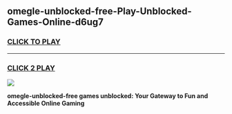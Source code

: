 
## omegle-unblocked-free-Play-Unblocked-Games-Online-d6ug7
<h3>
<a href="https://premium76.site?title=omegle-unblocked-free&ref=25A">CLICK TO PLAY</a></h3>
<hr>

<h3>
<a href="https://premium76.site?title=omegle-unblocked-free&ref=25A">CLICK 2 PLAY</a>
  
</h3>

<a href="https://premium76.site?title=omegle-unblocked-free&ref=25A"><img src="https://clearcache.store/games.png"></a>


**omegle-unblocked-free games unblocked: Your Gateway to Fun and Accessible Online Gaming**
